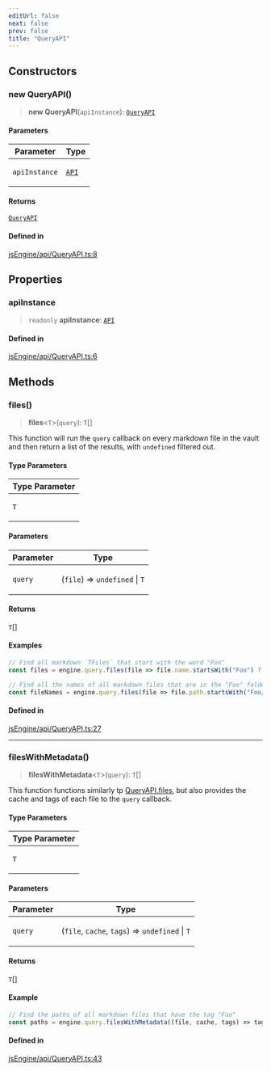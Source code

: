 ```yaml
---
editUrl: false
next: false
prev: false
title: "QueryAPI"
---
```


## Constructors

### new QueryAPI()

> **new QueryAPI**(`apiInstance`): [`QueryAPI`](/obsidian-js-engine-plugin-docs/api/classes/queryapi/)

#### Parameters

<table>
<thead>
<tr>
<th>Parameter</th>
<th>Type</th>
</tr>
</thead>
<tbody>
<tr>
<td>

`apiInstance`

</td>
<td>

[`API`](/obsidian-js-engine-plugin-docs/api/classes/api/)

</td>
</tr>
</tbody>
</table>

#### Returns

[`QueryAPI`](/obsidian-js-engine-plugin-docs/api/classes/queryapi/)

#### Defined in

[jsEngine/api/QueryAPI.ts:8](https://github.com/mProjectsCode/obsidian-js-engine-plugin/blob/1f0648da628182867a83f5d8f76c6abab1f05793/jsEngine/api/QueryAPI.ts#L8)

## Properties

### apiInstance

> `readonly` **apiInstance**: [`API`](/obsidian-js-engine-plugin-docs/api/classes/api/)

#### Defined in

[jsEngine/api/QueryAPI.ts:6](https://github.com/mProjectsCode/obsidian-js-engine-plugin/blob/1f0648da628182867a83f5d8f76c6abab1f05793/jsEngine/api/QueryAPI.ts#L6)

## Methods

### files()

> **files**\<`T`\>(`query`): `T`[]

This function will run the `query` callback on every markdown file in the vault and then return a list of the results, with `undefined` filtered out.

#### Type Parameters

<table>
<thead>
<tr>
<th>Type Parameter</th>
</tr>
</thead>
<tbody>
<tr>
<td>

`T`

</td>
</tr>
</tbody>
</table>

#### Parameters

<table>
<thead>
<tr>
<th>Parameter</th>
<th>Type</th>
</tr>
</thead>
<tbody>
<tr>
<td>

`query`

</td>
<td>

(`file`) => `undefined` \| `T`

</td>
</tr>
</tbody>
</table>

#### Returns

`T`[]

#### Examples

```typescript
// Find all markdown `TFiles` that start with the word "Foo"
const files = engine.query.files(file => file.name.startsWith("Foo") ? file : undefined);
```

```typescript
// Find all the names of all markdown files that are in the "Foo" folder
const fileNames = engine.query.files(file => file.path.startsWith("Foo/") ? file.name : undefined);
```

#### Defined in

[jsEngine/api/QueryAPI.ts:27](https://github.com/mProjectsCode/obsidian-js-engine-plugin/blob/1f0648da628182867a83f5d8f76c6abab1f05793/jsEngine/api/QueryAPI.ts#L27)

***

### filesWithMetadata()

> **filesWithMetadata**\<`T`\>(`query`): `T`[]

This function functions similarly tp [QueryAPI.files](../../../../../obsidian-js-engine-plugin-docs/api/classes/queryapi/#files), but also provides the cache and tags of each file to the `query` callback.

#### Type Parameters

<table>
<thead>
<tr>
<th>Type Parameter</th>
</tr>
</thead>
<tbody>
<tr>
<td>

`T`

</td>
</tr>
</tbody>
</table>

#### Parameters

<table>
<thead>
<tr>
<th>Parameter</th>
<th>Type</th>
</tr>
</thead>
<tbody>
<tr>
<td>

`query`

</td>
<td>

(`file`, `cache`, `tags`) => `undefined` \| `T`

</td>
</tr>
</tbody>
</table>

#### Returns

`T`[]

#### Example

```typescript
// Find the paths of all markdown files that have the tag "Foo"
const paths = engine.query.filesWithMetadata((file, cache, tags) => tags.includes("Foo") ? file.path : undefined);
```

#### Defined in

[jsEngine/api/QueryAPI.ts:43](https://github.com/mProjectsCode/obsidian-js-engine-plugin/blob/1f0648da628182867a83f5d8f76c6abab1f05793/jsEngine/api/QueryAPI.ts#L43)
